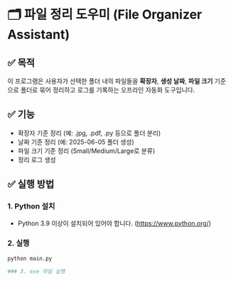 # 🗂 파일 정리 도우미 (File Organizer Assistant)

## ✅ 목적
이 프로그램은 사용자가 선택한 폴더 내의 파일들을 **확장자**, **생성 날짜**, **파일 크기** 기준으로 폴더로 묶어 정리하고 로그를 기록하는 오프라인 자동화 도구입니다.

## ✅ 기능
- 확장자 기준 정리 (예: .jpg, .pdf, .py 등으로 폴더 분리)
- 날짜 기준 정리 (예: 2025-06-05 폴더 생성)
- 파일 크기 기준 정리 (Small/Medium/Large로 분류)
- 정리 로그 생성

## ✅ 실행 방법
### 1. Python 설치
- Python 3.9 이상이 설치되어 있어야 합니다. (https://www.python.org/)

### 2. 실행
```bash
python main.py

### 3. exe 파일 실행 
